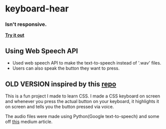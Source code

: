 # keyboard-hear

### Isn't responsive. 

**[Try it out](https://keyboard-hear.netlify.com/)**

## Using Web Speech API
- Used web speech API to make the text-to-speech instead of '.wav' files.
- Users can also speak the button they want to press.

## OLD VERSION inspired by this [repo](https://github.com/Tynael/Hear-Me-Type)
This is a fun project I made to learn CSS. 
I made a CSS keyboard on screen and whenever you press the actual button on your keyboard, it highlights it on screen and tells you the 
button pressed via voice.

The audio files were made using Python(Google text-to-speech) and some off [this](https://medium.com/bucharestjs/how-to-build-your-first-app-with-electron-5ae2c2acb749) medium article.
